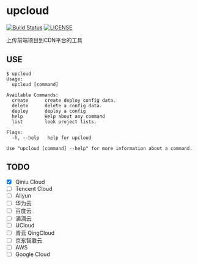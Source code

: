 # upcloud

[![Build Status](https://cloud.drone.io/api/badges/cnbattle/upcloud/status.svg)](https://cloud.drone.io/cnbattle/upcloud)
[![LICENSE](https://img.shields.io/badge/license-Anti%20996-blue.svg)](https://github.com/996icu/996.ICU/blob/master/LICENSE)


上传前端项目到CDN平台的工具

## USE
```
$ upcloud
Usage:
  upcloud [command]

Available Commands:
  create      create deploy config data.
  delete      delete a config data.
  deploy      deploy a config
  help        Help about any command
  list        look project lists.

Flags:
  -h, --help   help for upcloud

Use "upcloud [command] --help" for more information about a command.
```

## TODO
- [x] Qiniu Cloud
- [ ] Tencent Cloud
- [ ] Aliyun
- [ ] 华为云
- [ ] 百度云
- [ ] 滴滴云
- [ ] UCloud
- [ ] 青云 QingCloud
- [ ] 京东智联云
- [ ] AWS
- [ ] Google Cloud
